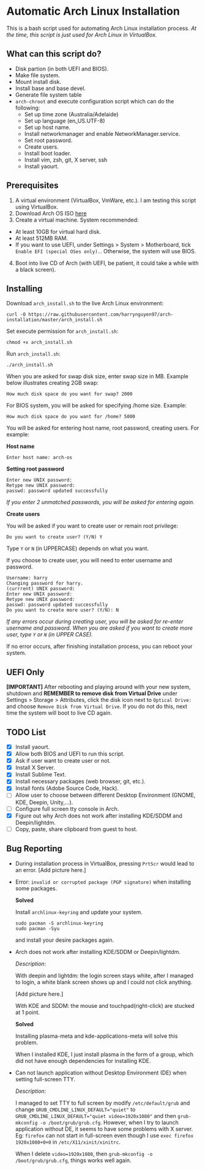 # Automatic Arch Linux Installation

This is a bash script used for automating Arch Linux installation process. *At the time, this script is just used for Arch Linux in VirtualBox.*

## What can this script do? 
- Disk partion (in both UEFI and BIOS).
- Make file system.
- Mount install disk.
- Install base and base devel.
- Generate file system table
- `arch-chroot` and execute configuration script which can do the following:
  * Set up time zone (Australia/Adelaide)
  * Set up language (en_US.UTF-8)
  * Set up host name.
  * Install networkmanager and enable NetworkManager.service.
  * Set root password.
  * Create users.
  * Install boot loader.
  * Install vim, zsh, git, X server, ssh
  * Install yaourt.

## Prerequisites
1. A virtual environment (VirtualBox, VmWare, etc.). I am testing this script using VirtualBox.
2. Download Arch OS ISO [here](https://mirror.aarnet.edu.au/pub/archlinux/iso/2018.08.01/archlinux-2018.08.01-x86_64.iso)
3. Create a virtual machine. System recommended:
  * At least 10GB for virtual hard disk.
  * At least 512MB RAM.
  * If you want to use UEFI, under Settings > System > Motherboard, tick `Enable EFI (special OSes only).`. Otherwise, the system will use BIOS.
4. Boot into live CD of Arch (with UEFI, be patient, it could take a while with a black screen).

## Installing
Download `arch_install.sh` to the live Arch Linux environment:

```
curl -O https://raw.githubusercontent.com/harrynguyen97/arch-installation/master/arch_install.sh
```

Set execute permission for `arch_install.sh`:

```
chmod +x arch_install.sh
```

Run `arch_install.sh`:
```
./arch_install.sh
```

When you are asked for swap disk size, enter swap size in MB. Example below illustrates creating 2GB swap:
```
How much disk space do you want for swap? 2000
```

For BIOS system, you will be asked for specifying /home size. Example:
```
How much disk space do you want for /home? 5000
```

You will be asked for entering host name, root password, creating users. For example:

**Host name**
```
Enter host name: arch-os
```

**Setting root password**
```
Enter new UNIX password:
Retype new UNIX password:
passwd: password updated successfully
```
*If you enter 2 unmatched passwords, you will be asked for entering again.*

**Create users**

You will be asked if you want to create user or remain root privilege:
```
Do you want to create user? (Y/N) Y
```
Type `Y` or `N` (in UPPERCASE) depends on what you want.


If you choose to create user, you will need to enter username and password.
```
Username: harry
Changing password for harry.
(currrent) UNIX password:
Enter new UNIX password:
Retype new UNIX password:
passwd: password updated successfully
Do you want to create more user? (Y/N): N
```
*If any errors occur during creating user, you will be asked for re-enter username and password.*
*When you are asked if you want to create more user, type `Y` or `N` (in UPPER CASE).*

If no error occurs, after finishing installation process, you can reboot your system.


## UEFI Only
**[IMPORTANT]** After rebooting and playing around with your new system, shutdown and **REMEMBER to remove disk from Virtual Drive** under Settings > Storage > Attributes, click the disk icon next to `Optical Drive:` and choose `Remove Disk from Virtual Drive`. If you do not do this, next time the system will boot to live CD again.

## TODO List
- [x] Install yaourt.
- [x] Allow both BIOS and UEFI to run this script.
- [x] Ask if user want to create user or not.
- [x] Install X Server.
- [x] Install Sublime Text.
- [x] Install necessary packages (web browser, git, etc.).
- [x] Install fonts (Adobe Source Code, Hack).
- [ ] Allow user to choose between different Desktop Environment (GNOME, KDE, Deepin, Unity,...).
- [ ] Configure full screen tty console in Arch.
- [x] Figure out why Arch does not work after installing KDE/SDDM and Deepin/lightdm.
- [ ] Copy, paste, share clipboard from guest to host.

## Bug Reporting

- During installation process in VirtualBox, pressing `PrtScr` would lead to an error.
[Add picture here.]

- Error: `invalid or corrupted package (PGP signature)` when installing some packages.

  **Solved**

  Install `archlinux-keyring` and update your system.

  ```
  sudo pacman -S archlinux-keyring
  sudo pacman -Syu
  ``` 

  and install your desire packages again.


- Arch does not work after installing KDE/SDDM or Deepin/lightdm.

  *Description:*

  With deepin and lightdm: the login screen stays white, after I managed to login, a white blank screen shows up and I could not click anything.

  [Add picture here.]

  With KDE and SDDM: the mouse and touchpad(right-click) are stucked at 1 point.

  **Solved**

  Installing plasma-meta and kde-applications-meta will solve this problem.

  When I installed KDE, I just install plasma in the form of a group, which did not have enough dependencies for installing KDE.


- Can not launch application without Desktop Environment (DE) when setting full-screen TTY.

  *Description:*

  I managed to set TTY to full screen by modify `/etc/default/grub` and change `GRUB_CMDLINE_LINUX_DEFAULT="quiet"` to `GRUB_CMDLINE_LINUX_DEFAULT="quiet video=1920x1080"` and then `grub-mkconfig -o /boot/grub/grub.cfg`. However, when I try to launch application without DE, it seems to have some problems with X server. Eg: `firefox` can not start in full-screen even though I use `exec firefox 1920x1080+0+0` in `/etc/X11/xinit/xinitrc`.

  When I delete `video=1920x1080`, then `grub-mkconfig -o /boot/grub/grub.cfg`, things works well again.
